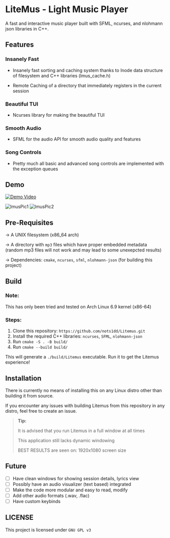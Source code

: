 # LiteMus - Light Music Player

A fast and interactive music player built with SFML, ncurses, and nlohmann json libraries in C++.

## Features

### Insanely Fast

* Insanely fast sorting and caching system thanks to Inode data structure of filesystem and C++ libraries (lmus_cache.h)

* Remote Caching of a directory that immediately registers in the current session

### Beautiful TUI

* Ncurses library for making the beautiful TUI

### Smooth Audio

* SFML for the audio API for smooth audio quality and features

### Song Controls

* Pretty much all basic and advanced song controls are implemented with the exception queues

## Demo

[![Demo Video](https://github.com/nots1dd/Litemus/assets/140317709/cce9fc82-14f5-4983-bfa8-a5b714d20910)](https://github.com/nots1dd/Litemus/assets/140317709/cce9fc82-14f5-4983-bfa8-a5b714d20910)

![lmusPic1](https://github.com/nots1dd/Litemus/assets/140317709/736e6e8f-af47-4102-9365-187c7ac0f176)
![lmusPic2](https://github.com/nots1dd/Litemus/assets/140317709/a87f3118-ec39-470f-8cd6-06287a4a37dc)


## Pre-Requisites

-> A UNIX filesystem (x86_64 arch)

-> A directory with `mp3` files which have proper embedded metadata (random mp3 files will not work and may lead to some unexepcted results)

-> Dependencies: `cmake`, `ncurses`, `sfml`, `nlohmann-json` (for building this project)

## Build

### Note:

This has only been tried and tested on Arch Linux 6.9 kernel (x86-64)

### Steps:

1. Clone this repository: `https://github.com/nots1dd/Litemus.git`
2. Install the required C++ libraries: `ncurses`, `SFML`, `nlohmann-json`
3. Run `cmake -S . -B build/`
4. Run `cmake --build build/`

This will generate a `./build/Litemus` executable. Run it to get the Litemus experience!

## Installation

There is currently no means of installing this on any Linux distro other than building it from source.

If you encounter any issues with building Litemus from this repository in any distro, feel free to create an issue.

> **Tip:**
> 
> It is advised that you run Litemus in a full window at all times 
> 
> This application still lacks dynamic windowing
> 
> BEST RESULTS are seen on: 1920x1080 screen size 

## Future

- [ ] Have clean windows for showing session details, lyrics view
- [ ] Possibly have an audio visualizer (text based) integrated
- [ ] Make the code more modular and easy to read, modify
- [ ] Add other audio formats (.wav, .flac)
- [ ] Have custom keybinds

## LICENSE

This project is licensed under `GNU GPL v3`
